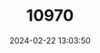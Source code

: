 ---
title: "10970"
category: "Phoniscus atrox"
draft: false
date: 2024-02-22 13:03:50
languages:
  English: ["Gilded Groove-toothed Bat", "Groove-toothed Bat", "Groove-toothed Trumpet-eared Bat"]
---